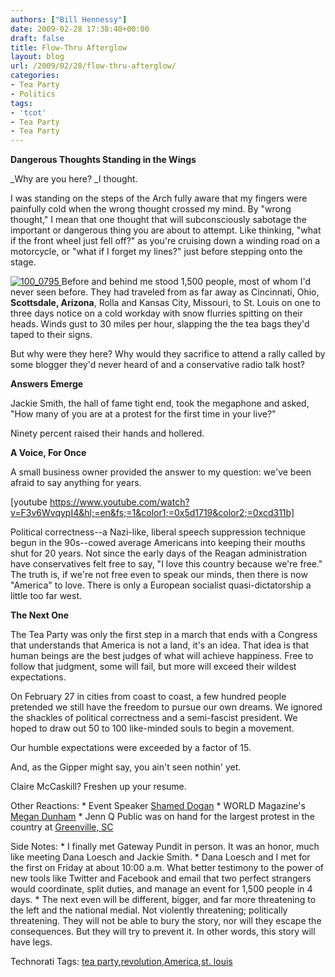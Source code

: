 ```yaml
---
authors: ["Bill Hennessy"]
date: 2009-02-28 17:38:40+00:00
draft: false
title: Flow-Thru Afterglow
layout: blog
url: /2009/02/28/flow-thru-afterglow/
categories:
- Tea Party
- Politics
tags:
- 'tcot'
- Tea Party
- Tea Party
---
```


**Dangerous Thoughts Standing in the Wings**

_Why are you here? _I thought.

I was standing on the steps of the Arch fully aware that my fingers were painfully cold when the wrong thought crossed my mind. By "wrong thought," I mean that one thought that will subconsciously sabotage the important or dangerous thing you are about to attempt. Like thinking, "what if the front wheel just fell off?" as you're cruising down a winding road on a motorcycle, or "what if I forget my lines?" just before stepping onto the stage.

[![100_0795](https://hennessysview.com/wp-content/uploads/2009/02/100-0795-thumb.jpg)
](https://hennessysview.com/wp-content/uploads/2009/02/100-0795.jpg) Before and behind me stood 1,500 people, most of whom I'd never seen before. They had traveled from as far away as Cincinnati, Ohio, **Scottsdale, Arizona**, Rolla and Kansas City, Missouri, to St. Louis on one to three days notice on a cold workday with snow flurries spitting on their heads. Winds gust to 30 miles per hour, slapping the the tea bags they'd taped to their signs.

But why were they here? Why would they sacrifice to attend a rally called by some blogger they'd never heard of and a conservative radio talk host? 

**Answers Emerge**

Jackie Smith, the hall of fame tight end, took the megaphone and asked, "How many of you are at a protest for the first time in your live?"

Ninety percent raised their hands and hollered.

**A Voice, For Once**

A small business owner provided the answer to my question: we've been afraid to say anything for years. 

[youtube https://www.youtube.com/watch?v=F3v6WvqypI4&hl;=en&fs;=1&color1;=0x5d1719&color2;=0xcd311b]

Political correctness--a Nazi-like, liberal speech suppression technique begun in the 90s--cowed average Americans into keeping their mouths shut for 20 years. Not since the early days of the Reagan administration have conservatives felt free to say, "I love this country because we're free." The truth is, if we're not free even to speak our minds, then there is now "America" to love. There is only a European socialist quasi-dictatorship a little too far west.

**The Next One**

The Tea Party was only the first step in a march that ends with a Congress that understands that America is not a land, it's an idea. That idea is that human beings are the best judges of what will achieve happiness. Free to follow that judgment, some will fail, but more will exceed their wildest expectations.

On February 27 in cities from coast to coast, a few hundred people pretended we still have the freedom to pursue our own dreams. We ignored the shackles of political correctness and a semi-fascist president. We hoped to draw out 50 to 100 like-minded souls to begin a movement.

Our humble expectations were exceeded by a factor of 15.

And, as the Gipper might say, you ain't seen nothin' yet. 

Claire McCaskill? Freshen up your resume.

Other Reactions:   * Event Speaker [Shamed Dogan](https://shamed.blogspot.com/2009/02/reflections-on-tea-party.html)    * WORLD Magazine's [Megan Dunham](https://online.worldmag.com/2009/02/28/partying-like-it%e2%80%99s-1773/)   * Jenn Q Public was on hand for the largest protest in the country at [Greenville, SC](https://www.jennqpublic.com/greenville-tea-party-draws-2000-protesters/)

Side Notes:   * I finally met Gateway Pundit in person. It was an honor, much like meeting Dana Loesch and Jackie Smith.   * Dana Loesch and I met for the first on Friday at about 10:00 a.m. What better testimony to the power of new tools like Twitter and Facebook and email that two perfect strangers would coordinate, split duties, and manage an event for 1,500 people in 4 days.   * The next even will be different, bigger, and far more threatening to the left and the national medial. Not violently threatening; politically threatening. They will not be able to bury the story, nor will they escape the consequences. But they will try to prevent it. In other words, this story will have legs. 

Technorati Tags: [tea party](https://technorati.com/tags/tea%20party),[revolution](https://technorati.com/tags/revolution),[America](https://technorati.com/tags/America),[st. louis](https://technorati.com/tags/st.%20louis)
